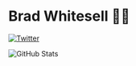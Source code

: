 <!-- **EchoFrost/EchoFrost** is a ✨ _special_ ✨ repository because its `README.md` (this file) appears on your GitHub profile. -->

# Brad Whitesell 👨‍💻
[![Twitter](https://img.shields.io/badge/-Twitter-222222?style=flat-square&logo=twitter&logoColor=white&link=https://twitter.com/WC_EchoFrost/)](https://twitter.com/WC_EchoFrost/)

![GitHub Stats](https://github-readme-stats.vercel.app/api?username=EchoFrost&count_private=true&show_icons=true&theme=nightowl&include_all_commits=true)
